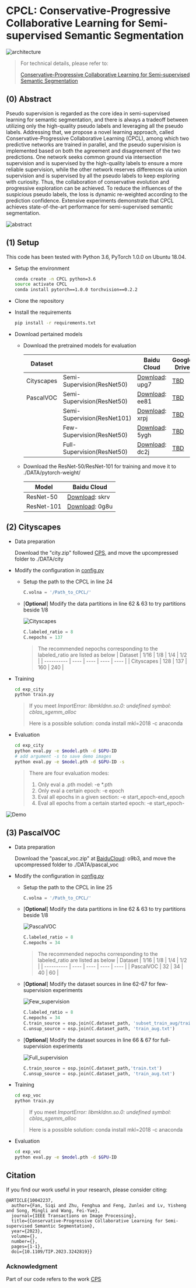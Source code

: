 # CPCL: Conservative-Progressive Collaborative Learning for Semi-supervised Semantic Segmentation

![architecture](./img/architecture.jpg)

> For technical details, please refer to:
>
> [Conservative-Progressive Collaborative Learning for Semi-supervised Semantic Segmentation](https://ieeexplore.ieee.org/document/10042237)

## (0) Abstract

Pseudo supervision is regarded as the core idea in semi-supervised learning for semantic segmentation, and there is always a tradeoff between utilizing only the high-quality pseudo labels and leveraging all the pseudo labels. Addressing that, we propose a novel learning approach, called Conservative-Progressive Collaborative Learning (CPCL), among which two predictive networks are trained in parallel, and the pseudo supervision is implemented based on both the agreement and disagreement of the two predictions. One network seeks common ground via intersection supervision and is supervised by the high-quality labels to ensure a more reliable supervision, while the other network reserves differences via union supervision and is supervised by all the pseudo labels to keep exploring with curiosity. Thus, the collaboration of conservative evolution and progressive exploration can be achieved. To reduce the influences of the suspicious pseudo labels, the loss is dynamic re-weighted according to the prediction confidence. Extensive experiments demonstrate that CPCL achieves state-of-the-art performance for semi-supervised semantic segmentation.


![abstract](./img/abstract.png)

## (1) Setup

This code has been tested with Python 3.6, PyTorch 1.0.0 on Ubuntu 18.04.

* Setup the environment
  ```bash
  conda create -n CPCL python=3.6
  source activate CPCL
  conda install pytorch==1.0.0 torchvision==0.2.2
  ```

* Clone the repository

* Install the requirements
  ```bash
  pip install -r requirements.txt
  ```
  
* Download pertained models
  * Download the pretrained models for evaluation

      | Dataset                  |                             | Baidu Cloud  | Google Drive |
      |--------------------------|-----------------------------|----------------|----------------|
      | Cityscapes               | Semi-Supervision(ResNet50)  |[Download](https://pan.baidu.com/s/1C1zk3PKGGBUhHLvxYQjp4g): upg7 | [TBD](xxx) |
      | PascalVOC                | Semi-Supervision(ResNet50)  |[Download](https://pan.baidu.com/s/1StgPaJpHVgwmP1iGvzkCFg): ee81 | [TBD](xxx) |
      |                          | Semi-Supervision(ResNet101) |[Download](https://pan.baidu.com/s/1oXhsJRdk2XzzT2QKvk-gpw): xrpj | [TBD](xxx) |
      |                          | Few-Supervision(ResNet50)   |[Download](https://pan.baidu.com/s/1kpdvFp0Az12zKG_ZFBwt-Q): 5ygh | [TBD](xxx) |
      |                          | Full-Supervision(ResNet50)  |[Download](https://pan.baidu.com/s/1oYzE9RSqgwuKno1vrFtA6g): dc2j | [TBD](xxx) |

  * Download the ResNet-50/ResNet-101 for training and move it to ./DATA/pytorch-weight/

      | Model                    | Baidu Cloud  |
      |--------------------------|--------------|
      | ResNet-50                | [Download](https://pan.baidu.com/s/1agsf6BSvmVVGTvk23JXxaw): skrv |
      | ResNet-101               | [Download](https://pan.baidu.com/s/1PLg22P_Nv9GwR-KEzGdvTA): 0g8u |

## (2) Cityscapes

* Data preparation
  
  Download the "city.zip" followed [CPS](https://pkueducn-my.sharepoint.com/personal/pkucxk_pku_edu_cn/_layouts/15/onedrive.aspx?id=%2Fpersonal%2Fpkucxk%5Fpku%5Fedu%5Fcn%2FDocuments%2FDATA&ga=1), and move the upcompressed folder to ./DATA/city

* Modify the configuration in [config.py](./exp_city/config.py)
  * Setup the path to the CPCL in line 24
    ```python
    C.volna = '/Path_to_CPCL/'
    ```
  * [**Optional**] Modify the data partitions in line 62 & 63 to try partitions beside 1/8

    ![Cityscapes](./img/cityscapes.png)

    ```python
    C.labeled_ratio = 8
    C.nepochs = 137
    ```
    > The recommended nepochs corresponding to the labeled_ratio are listed as below
    > | Dataset    | 1/16 | 1/8  | 1/4  | 1/2  |
    > | ---------- | ---- | ---- | ---- | ---- |
    > | Cityscapes | 128  | 137  | 160  | 240  |
  
* Training
  ```bash
  cd exp_city
  python train.py
  ```
  > If you meet *ImportError: libmkldnn.so.0: undefined symbol: cblas_sgemm_alloc*
  >
  > Here is a possible solution: conda install mkl=2018 -c anaconda

* Evaluation
  ```bash
  cd exp_city
  python eval.py -e $model.pth -d $GPU-ID
  # add argument -s to save demo images
  python eval.py -e $model.pth -d $GPU-ID -s
  ```
  > There are four evaluation modes:
  > 1. Only eval a .pth model: -e *.pth
  > 2. Only eval a certain epoch: -e epoch
  > 3. Eval all epochs in a given section: -e start_epoch-end_epoch
  > 4. Eval all epochs from a certain started epoch: -e start_epoch-

![Demo](./img/demo.png)

## (3) PascalVOC

* Data preparation
  
  Download the "pascal_voc.zip" at [BaiduCloud](https://pan.baidu.com/s/1x86kqXAFU9q3-lYPFN_7dw): o9b3, and move the upcompressed folder to ./DATA/pascal_voc

* Modify the configuration in [config.py](./exp_voc/config.py)
  * Setup the path to the CPCL in line 25
    ```python
    C.volna = '/Path_to_CPCL/'
    ```
  * [**Optional**] Modify the data partitions in line 62 & 63 to try partitions beside 1/8

    ![PascalVOC](./img/pascalvoc.png)

    ```python
    C.labeled_ratio = 8
    C.nepochs = 34
    ```
    > The recommended nepochs corresponding to the labeled_ratio are listed as below
    > | Dataset    | 1/16 | 1/8  | 1/4  | 1/2  |
    > | ---------- | ---- | ---- | ---- | ---- |
    > | PascalVOC  | 32   | 34   | 40   | 60   |
  *  [**Optional**] Modify the dataset sources in line 62-67 for few-supervision experiments 

       ![Few_supervision](./img/few_supervision.png)

       ```python
       C.labeled_ratio = 8
       C.nepochs = 34
       C.train_source = osp.join(C.dataset_path, 'subset_train_aug/train_pseudoseg_labeled_1-{}.txt'.format(C.labeled_ratio))
       C.unsup_source = osp.join(C.dataset_path, 'train_aug.txt')
       ```
  *  [**Optional**] Modify the dataset sources in line 66 & 67 for full-supervision experiments 

       ![Full_supervision](./img/full_supervision.png)

       ```python
       C.train_source = osp.join(C.dataset_path,'train.txt')
       C.unsup_source = osp.join(C.dataset_path, 'train_aug.txt')
       ```
  
* Training
  ```bash
  cd exp_voc
  python train.py
  ```
  > If you meet *ImportError: libmkldnn.so.0: undefined symbol: cblas_sgemm_alloc*
  >
  > Here is a possible solution: conda install mkl=2018 -c anaconda

* Evaluation
  ```bash
  cd exp_voc
  python eval.py -e $model.pth -d $GPU-ID
  ```

## Citation

If you find our work useful in your research, please consider citing:

```
@ARTICLE{10042237,
  author={Fan, Siqi and Zhu, Fenghua and Feng, Zunlei and Lv, Yisheng and Song, Mingli and Wang, Fei-Yue},
  journal={IEEE Transactions on Image Processing}, 
  title={Conservative-Progressive Collaborative Learning for Semi-supervised Semantic Segmentation}, 
  year={2023},
  volume={},
  number={},
  pages={1-1},
  doi={10.1109/TIP.2023.3242819}}
```

### Acknowledgment

Part of our code refers to the work [CPS](https://github.com/charlesCXK/TorchSemiSeg)


